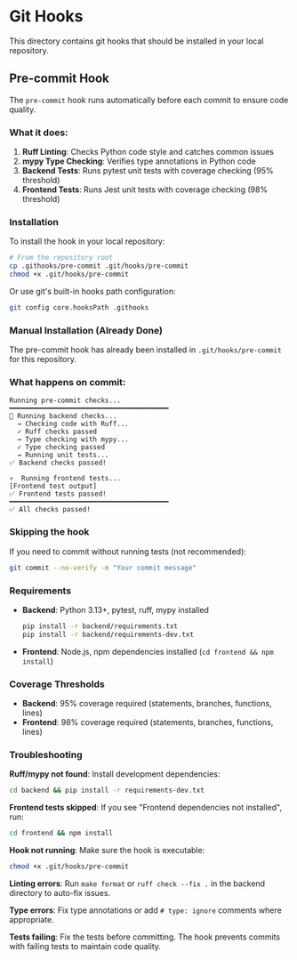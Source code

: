 # Git Hooks

This directory contains git hooks that should be installed in your local repository.

## Pre-commit Hook

The `pre-commit` hook runs automatically before each commit to ensure code quality.

### What it does:
1. **Ruff Linting**: Checks Python code style and catches common issues
2. **mypy Type Checking**: Verifies type annotations in Python code
3. **Backend Tests**: Runs pytest unit tests with coverage checking (95% threshold)
4. **Frontend Tests**: Runs Jest unit tests with coverage checking (98% threshold)

### Installation

To install the hook in your local repository:

```bash
# From the repository root
cp .githooks/pre-commit .git/hooks/pre-commit
chmod +x .git/hooks/pre-commit
```

Or use git's built-in hooks path configuration:

```bash
git config core.hooksPath .githooks
```

### Manual Installation (Already Done)

The pre-commit hook has already been installed in `.git/hooks/pre-commit` for this repository.

### What happens on commit:

```
Running pre-commit checks...
━━━━━━━━━━━━━━━━━━━━━━━━━━━━━━━━━━━━━━━━
🐍 Running backend checks...
  → Checking code with Ruff...
  ✓ Ruff checks passed
  → Type checking with mypy...
  ✓ Type checking passed
  → Running unit tests...
✅ Backend checks passed!

⚛️  Running frontend tests...
[Frontend test output]
✅ Frontend tests passed!
━━━━━━━━━━━━━━━━━━━━━━━━━━━━━━━━━━━━━━━━
✅ All checks passed!
```

### Skipping the hook

If you need to commit without running tests (not recommended):

```bash
git commit --no-verify -m "Your commit message"
```

### Requirements

- **Backend**: Python 3.13+, pytest, ruff, mypy installed
  ```bash
  pip install -r backend/requirements.txt
  pip install -r backend/requirements-dev.txt
  ```
- **Frontend**: Node.js, npm dependencies installed (`cd frontend && npm install`)

### Coverage Thresholds

- **Backend**: 95% coverage required (statements, branches, functions, lines)
- **Frontend**: 98% coverage required (statements, branches, functions, lines)

### Troubleshooting

**Ruff/mypy not found**: Install development dependencies:
```bash
cd backend && pip install -r requirements-dev.txt
```

**Frontend tests skipped**: If you see "Frontend dependencies not installed", run:
```bash
cd frontend && npm install
```

**Hook not running**: Make sure the hook is executable:
```bash
chmod +x .git/hooks/pre-commit
```

**Linting errors**: Run `make format` or `ruff check --fix .` in the backend directory to auto-fix issues.

**Type errors**: Fix type annotations or add `# type: ignore` comments where appropriate.

**Tests failing**: Fix the tests before committing. The hook prevents commits with failing tests to maintain code quality.

